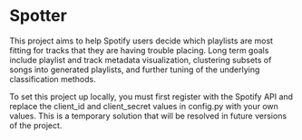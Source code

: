 # Spotter

This project aims to help Spotify users decide which playlists are most fitting for tracks that they are having trouble placing. Long term goals include playlist and track metadata visualization, clustering subsets of songs into generated playlists, and further tuning of the underlying classification methods.

To set this project up locally, you must first register with the Spotify API and replace the client_id and client_secret values in config.py with your own values. This is a temporary solution that will be resolved in future versions of the project.
